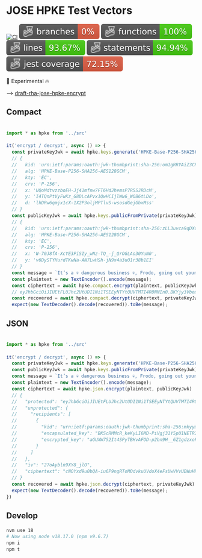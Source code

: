 # JOSE HPKE Test Vectors

[![CI](https://github.com/OR13/draft-jose-hpke-test-vectors/actions/workflows/ci.yml/badge.svg)](https://github.com/OR13/draft-jose-hpke-test-vectors/actions/workflows/ci.yml)
![Branches](./badges/coverage-branches.svg)
![Functions](./badges/coverage-functions.svg)
![Lines](./badges/coverage-lines.svg)
![Statements](./badges/coverage-statements.svg)
![Jest coverage](./badges/coverage-jest%20coverage.svg)


🚧 Experimental 🔥

--> [draft-rha-jose-hpke-encrypt](https://datatracker.ietf.org/doc/draft-rha-jose-hpke-encrypt/)

## Compact

```ts

import * as hpke from '../src'

it('encrypt / decrypt', async () => {
  const privateKeyJwk = await hpke.keys.generate('HPKE-Base-P256-SHA256-AES128GCM')
  // {
  //   kid: 'urn:ietf:params:oauth:jwk-thumbprint:sha-256:om1gRRYAiZ3CRMlvnSizjYzaX-t94m96A5DWzM78lm0',
  //   alg: 'HPKE-Base-P256-SHA256-AES128GCM',
  //   kty: 'EC',
  //   crv: 'P-256',
  //   x: 'UQoMdtvzzboEH-Jj41mfnw7FT6HdJhemsP7R5SJRDcM',
  //   y: 'I4TQnPtVyFwKz_G8DLcAPvx1QwHCIjlWw6_WOB6tLDo',
  //   d: 'lhDRw6qmjx1cX-1X2P3oljMPTlvS-wsosdGejGbxMss'
  // }
  const publicKeyJwk = await hpke.keys.publicFromPrivate(privateKeyJwk)
  // {
  //   kid: 'urn:ietf:params:oauth:jwk-thumbprint:sha-256:zLL3uvca9qDXqK1UysySHW720kcKVcEqOf7KBIVZg6Q',
  //   alg: 'HPKE-Base-P256-SHA256-AES128GCM',
  //   kty: 'EC',
  //   crv: 'P-256',
  //   x: 'W-70J8fA-XcYE3PiSIy_wNz-TQ_-j_QrOGLAo30YuN0',
  //   y: 'v6DySTYHurdTKwNa-AN7LwHSh-jN9x4a3uO1r38b1EI'
  // }
  const message = `It’s a 💀 dangerous business 💀, Frodo, going out your door.`
  const plaintext = new TextEncoder().encode(message);
  const ciphertext = await hpke.compact.encrypt(plaintext, publicKeyJwk)
  // eyJhbGciOiJIUEtFLUJhc2UtUDI1Ni1TSEEyNTYtQUVTMTI4R0NNIn0.BKYjy3VbemjsKyEPg6_LJpKHcSsu4igA5O2zaejWI16RbM9_uA3xjBskT3KfzJ5IPdBa5m68o93TYfY1QBeQ0EA.._4eoNOUDKEpiInbI5Bix-KIOMXIpP6vKDlGZ9f8lrN6db4Nvqis1vxvnNmgQEOTPLS81DPlHVV184q6RHGmWzn6gILTFCOu-zYKesdazqIf3tA.
  const recovered = await hpke.compact.decrypt(ciphertext, privateKeyJwk)
  expect(new TextDecoder().decode(recovered)).toBe(message);
```

## JSON

```ts

import * as hpke from '../src'

it('encrypt / decrypt', async () => {
  const privateKeyJwk = await hpke.keys.generate('HPKE-Base-P256-SHA256-AES128GCM')
  const publicKeyJwk = await hpke.keys.publicFromPrivate(privateKeyJwk)
  const message = `It’s a 💀 dangerous business 💀, Frodo, going out your door.`
  const plaintext = new TextEncoder().encode(message);
  const ciphertext = await hpke.json.encrypt(plaintext, publicKeyJwk)
  // {
  //   "protected": "eyJhbGciOiJIUEtFLUJhc2UtUDI1Ni1TSEEyNTYtQUVTMTI4R0NNIiwiZW5jIjoiQUVTMTI4R0NNIn0",
  //   "unprotected": {
  //     "recipients": [
  //       {
  //         "kid": "urn:ietf:params:oauth:jwk-thumbprint:sha-256:mkyymiz-41bn2xNKdui5eDJ9dIVJhJk5FWqU3Ar3ZSo",
  //         "encapsulated_key": "BKScRMMcR_keKyLI6MD-PiVgj31Y5pU1NETRIIXn_6xRBuYmB3A1plI73KvhUBciggpupz99u2Xd8c2Ba_4A3tk",
  //         "encrypted_key": "aGUXW752It4SPyTBHvAFOD-p2bn9H__6Z1gdzxoFUTA"
  //       }
  //     ]
  //   },
  //   "iv": "27oAybln9XY8_jlO",
  //   "ciphertext": "cNOYxd9u0bQA-iu6P9ngRToMOdvkuUVdoX4eFsUwVVvUDWuHRCxiuFGMP3a3z1EStSR6XwWKD_llC3mTLFfs52L9gAsNQN6uInzAiz5GYMoiRw"
  // }
  const recovered = await hpke.json.decrypt(ciphertext, privateKeyJwk)
  expect(new TextDecoder().decode(recovered)).toBe(message);
})
```

## Develop

```bash
nvm use 18
# Now using node v18.17.0 (npm v9.6.7)
npm i
npm t
```
